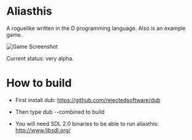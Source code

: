 Aliasthis
=========

A roguelike written in the D programming language. Also is an example game.

![Game Screenshot](http://i.imgur.com/JQJ9CYo.jpg)

Current status: very alpha.

How to build
============

- First install dub: https://github.com/rejectedsoftware/dub

- Then type dub --combined to build

- You will need SDL 2.0 binaries to be able to run aliasthis: http://www.libsdl.org/

